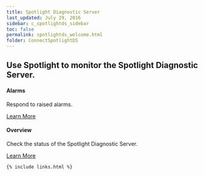 ```yaml
---
title: Spotlight Diagnostic Server
last_updated: July 29, 2016
sidebar: c_spotlightds_sidebar
toc: false
permalink: spotlightds_welcome.html
folder: ConnectSpotlightDS
---
```


<div class="row">
        <h2 class="page-header">Use Spotlight to monitor the Spotlight Diagnostic Server.</h2>
        <div class="col-md-3 col-sm-6">
            <div class="panel panel-default text-center">
                <div class="panel-body">
                    <h4>Alarms</h4>
                    <p>Respond to raised alarms.</p>
                    <a href="spotlightds_alarms.html" class="btn btn-primary">Learn More</a>
                </div>
            </div>
        </div>
        <div class="col-md-3 col-sm-6">
            <div class="panel panel-default text-center">
                <div class="panel-body">
                    <h4>Overview</h4>
                    <p>Check the status of the Spotlight Diagnostic Server.</p>
                    <a href="spotlightds_drilldown_overview.html" class="btn btn-primary">Learn More</a>
                </div>
            </div>
        </div>
    </div>

    {% include links.html %}
